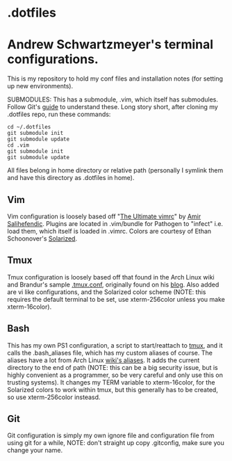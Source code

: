 .dotfiles
=====
# Andrew Schwartzmeyer's terminal configurations.

This is my repository to hold my conf files and installation notes (for setting up new environments).

SUBMODULES: This has a submodule, .vim, which itself has submodules. Follow Git's [guide](http://git-scm.com/book/en/Git-Tools-Submodules) to understand these. Long story short, after cloning my .dotfiles repo, run these commands:

    cd ~/.dotfiles
    git submodule init
    git submodule update
    cd .vim
    git submodule init
    git submodule update

All files belong in home directory or relative path (personally I symlink them and have this directory as .dotfiles in home).

## Vim
Vim configuration is loosely based off "[The Ultimate vimrc](https://github.com/amix/vimrc)" by [Amir Salihefendic](http://amix.dk). Plugins are located in .vim/bundle for Pathogen to "infect" i.e. load them, which itself is loaded in .vimrc. Colors are courtesy of Ethan Schoonover's [Solarized](http://ethanschoonover.com/solarized).

## Tmux
Tmux configuration is loosely based off that found in the Arch Linux wiki and Brandur's sample [.tmux.conf](https://github.com/brandur/tmux-extra), originally found on his [blog](https://mutelight.org/practical-tmux). Also added are vi like configurations, and the Solarized color scheme (NOTE: this requires the default terminal to be set, use xterm-256color unless you make xterm-16color).

## Bash
This has my own PS1 configuration, a script to start/reattach to [tmux](https://wiki.archlinux.org/index.php/Tmux#Start_tmux_on_every_shell_login), and it calls the .bash\_aliases file, which has my custom aliases of course. The aliases have a lot from Arch Linux [wiki's aliases](https://wiki.archlinux.org/index.php/Bash#Aliases). It adds the current directory to the end of path (NOTE: this can be a big security issue, but is highly convenient as a programmer, so be very careful and only use this on trusting systems). It changes my TERM variable to xterm-16color, for the Solarized colors to work within tmux, but this generally has to be created, so use xterm-256color insteasd.  

## Git
Git configuration is simply my own ignore file and configuration file from using git for a while, NOTE: don't straight up copy .gitconfig, make sure you change your name.
